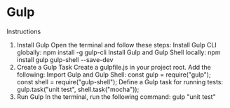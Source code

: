 # Gulp
Instructions
1. Install Gulp
Open the terminal and follow these steps:
Install Gulp CLI globally:
npm install -g gulp-cli
Install Gulp and Gulp Shell locally:
npm install gulp gulp-shell --save-dev
2. Create a Gulp Task
Create a gulpfile.js in your project root.
Add the following:
Import Gulp and Gulp Shell:
const gulp = require("gulp");
const shell = require("gulp-shell");
Define a Gulp task for running tests:
gulp.task("unit test", shell.task("mocha"));
3. Run Gulp
In the terminal, run the following command:
gulp "unit test"

